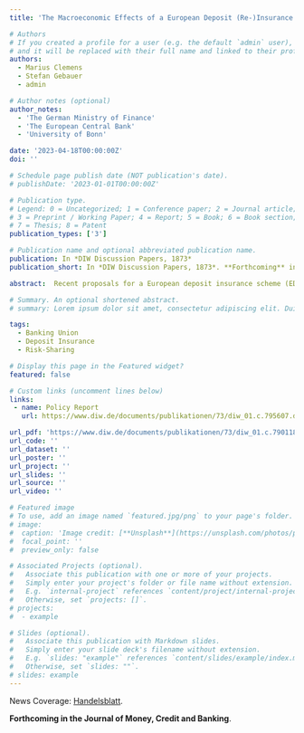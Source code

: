 ```yaml
---
title: 'The Macroeconomic Effects of a European Deposit (Re-)Insurance Scheme'

# Authors
# If you created a profile for a user (e.g. the default `admin` user), write the username (folder name) here
# and it will be replaced with their full name and linked to their profile.
authors:
  - Marius Clemens
  - Stefan Gebauer
  - admin

# Author notes (optional)
author_notes:
  - 'The German Ministry of Finance'
  - 'The European Central Bank'
  - 'University of Bonn'

date: '2023-04-18T00:00:00Z'
doi: ''

# Schedule page publish date (NOT publication's date).
# publishDate: '2023-01-01T00:00:00Z'

# Publication type.
# Legend: 0 = Uncategorized; 1 = Conference paper; 2 = Journal article;
# 3 = Preprint / Working Paper; 4 = Report; 5 = Book; 6 = Book section;
# 7 = Thesis; 8 = Patent
publication_types: ['3']

# Publication name and optional abbreviated publication name.
publication: In *DIW Discussion Papers, 1873*
publication_short: In *DIW Discussion Papers, 1873*. **Forthcoming** in **Journal of Money, Credit and Banking**

abstract:  Recent proposals for a European deposit insurance scheme (EDIS) favour a reinsurance framework. In this paper, we use a regime-switching open-economy DSGE model with bank defaults to assess the relative efficiency of such a scheme. We find that reinsurance by EDIS is more effective in stabilizing real activity, credit, and welfare than a national fiscal backstop. We demonstrate that risk-weighted contributions to EDIS are welfare-beneficial for depositors and discuss trade-offs policy makers face during the implementation of EDIS. We also find that macroprudential regulation and EDIS can complement each other and that EDIS can prevent bank runs under certain conditions.

# Summary. An optional shortened abstract.
# summary: Lorem ipsum dolor sit amet, consectetur adipiscing elit. Duis posuere tellus ac convallis placerat. Proin tincidunt magna sed ex sollicitudin condimentum.

tags: 
  - Banking Union
  - Deposit Insurance
  - Risk-Sharing

# Display this page in the Featured widget?
featured: false

# Custom links (uncomment lines below)
links:
 - name: Policy Report
   url: https://www.diw.de/documents/publikationen/73/diw_01.c.795607.de/dwr-20-32-1.pdf

url_pdf: 'https://www.diw.de/documents/publikationen/73/diw_01.c.790118.de/dp1873.pdf'
url_code: ''
url_dataset: ''
url_poster: ''
url_project: ''
url_slides: ''
url_source: ''
url_video: ''

# Featured image
# To use, add an image named `featured.jpg/png` to your page's folder.
# image:
#  caption: 'Image credit: [**Unsplash**](https://unsplash.com/photos/pLCdAaMFLTE)'
#  focal_point: ''
#  preview_only: false

# Associated Projects (optional).
#   Associate this publication with one or more of your projects.
#   Simply enter your project's folder or file name without extension.
#   E.g. `internal-project` references `content/project/internal-project/index.md`.
#   Otherwise, set `projects: []`.
# projects:
#  - example

# Slides (optional).
#   Associate this publication with Markdown slides.
#   Simply enter your slide deck's filename without extension.
#   E.g. `slides: "example"` references `content/slides/example/index.md`.
#   Otherwise, set `slides: ""`.
# slides: example
---
```

<!-- {{% callout note %}}
Click the _Cite_ button above to demo the feature to enable visitors to import publication metadata into their reference management software.
{{% /callout %}}

{{% callout note %}}
Create your slides in Markdown - click the _Slides_ button to check out the example.
{{% /callout %}} -->

News Coverage: [Handelsblatt](https://www.handelsblatt.com/finanzen/banken-versicherungen/banken/diw-studie-europaeische-einlagensicherung-wuerde-folgen-von-insolvenzwelle-mildern/26065636.html).

**Forthcoming in the Journal of Money, Credit and Banking**.
